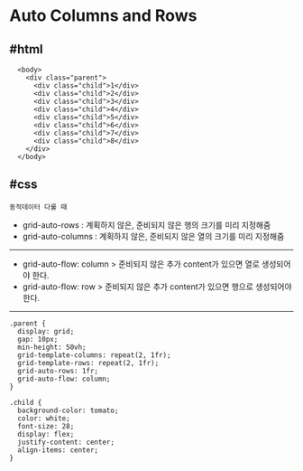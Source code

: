 # Auto Columns and Rows

## #html

```
  <body>
    <div class="parent">
      <div class="child">1</div>
      <div class="child">2</div>
      <div class="child">3</div>
      <div class="child">4</div>
      <div class="child">5</div>
      <div class="child">6</div>
      <div class="child">7</div>
      <div class="child">8</div>
    </div>
  </body>
```

## #css

`동적데이터 다룰 때`

- grid-auto-rows : 계획하지 않은, 준비되지 않은 행의 크기를 미리 지정해줌
- grid-auto-columns : 계획하지 않은, 준비되지 않은 열의 크기를 미리 지정해줌

<hr />

- grid-auto-flow: column > 준비되지 않은 추가 content가 있으면 열로 생성되어야 한다.
- grid-auto-flow: row > 준비되지 않은 추가 content가 있으면 행으로 생성되어야 한다.

<hr />

```
.parent {
  display: grid;
  gap: 10px;
  min-height: 50vh;
  grid-template-columns: repeat(2, 1fr);
  grid-template-rows: repeat(2, 1fr);
  grid-auto-rows: 1fr;
  grid-auto-flow: column;
}

.child {
  background-color: tomato;
  color: white;
  font-size: 28;
  display: flex;
  justify-content: center;
  align-items: center;
}
```
